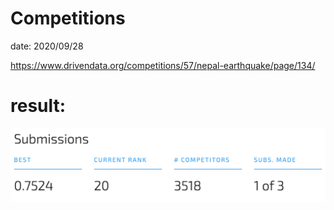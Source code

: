 # Competitions

date: 2020/09/28

https://www.drivendata.org/competitions/57/nepal-earthquake/page/134/


# result:

![image](https://raw.githubusercontent.com/PeterChenTW/earthquake_damage/master/result.png)